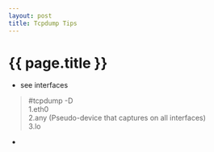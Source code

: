 ```yaml
---
layout: post
title: Tcpdump Tips
---
```


{{ page.title }}
================

*  see interfaces  
> \#tcpdump -D  
> 1.eth0  
> 2.any (Pseudo-device that captures on all interfaces)  
> 3.lo  

*    